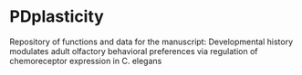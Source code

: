# PDplasticity
Repository of functions and data for the manuscript: Developmental history modulates adult olfactory behavioral preferences via regulation of chemoreceptor expression in C. elegans

